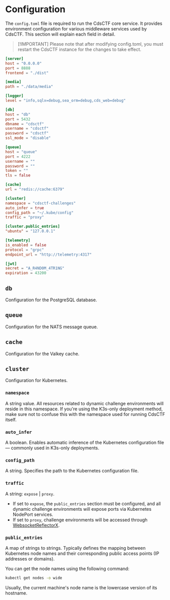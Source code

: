 # Configuration

The `config.toml` file is required to run the CdsCTF core service. It provides environment configuration for various middleware services used by CdsCTF. This section will explain each field in detail.

> [!IMPORTANT] Please note that after modifying config.toml, you must restart the CdsCTF instance for the changes to take effect.

```toml
[server]
host = "0.0.0.0"
port = 8888
frontend = "./dist"

[media]
path = "./data/media"

[logger]
level = "info,sqlx=debug,sea_orm=debug,cds_web=debug"

[db]
host = "db"
port = 5432
dbname = "cdsctf"
username = "cdsctf"
password = "cdsctf"
ssl_mode = "disable"

[queue]
host = "queue"
port = 4222
username = ""
password = ""
token = ""
tls = false

[cache]
url = "redis://cache:6379"

[cluster]
namespace = "cdsctf-challenges"
auto_infer = true
config_path = "~/.kube/config"
traffic = "proxy"

[cluster.public_entries]
"ubuntu" = "127.0.0.1"

[telemetry]
is_enabled = false
protocol = "grpc"
endpoint_url = "http://telemetry:4317"

[jwt]
secret = "A_R4ND0M_4TR1NG"
expiration = 43200
```

## `db`

Configuration for the PostgreSQL database.

## `queue`

Configuration for the NATS message queue.

## `cache`

Configuration for the Valkey cache.

## `cluster`

Configuration for Kubernetes.

### `namespace`

A string value. All resources related to dynamic challenge environments will reside in this namespace. If you're using the K3s-only deployment method, make sure not to confuse this with the namespace used for running CdsCTF itself.

### `auto_infer`

A boolean. Enables automatic inference of the Kubernetes configuration file — commonly used in K3s-only deployments.

### `config_path`

A string. Specifies the path to the Kubernetes configuration file.

### `traffic`

A string: `expose` | `proxy`.

- If set to `expose`, the `public_entries` section must be configured, and all dynamic challenge environments will expose ports via Kubernetes NodePort services.
- If set to `proxy`, challenge environments will be accessed through [WebsocketReflectorX](https://github.com/XDSEC/WebSocketReflectorX).

### `public_entries`

A map of strings to strings. Typically defines the mapping between Kubernetes node names and their corresponding public access points (IP addresses or domains).

You can get the node names using the following command:

```bash
kubectl get nodes -o wide
```

Usually, the current machine's node name is the lowercase version of its hostname.
